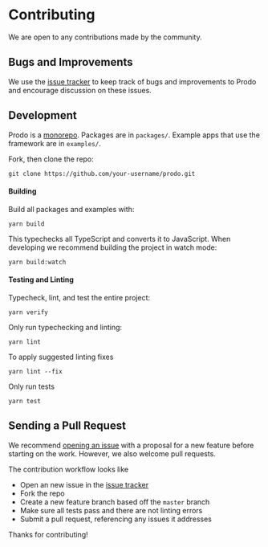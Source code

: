 # Contributing

We are open to any contributions made by the community.

## Bugs and Improvements

We use the [issue tracker](https://github.com/prodo-ai/prodo/issues) to keep
track of bugs and improvements to Prodo and encourage discussion on these issues.

## Development

Prodo is a [monorepo](https://en.wikipedia.org/wiki/Monorepo). Packages are in
`packages/`. Example apps that use the framework are in `examples/`.

Fork, then clone the repo:

```
git clone https://github.com/your-username/prodo.git
```

#### Building

Build all packages and examples with:

```
yarn build
```

This typechecks all TypeScript and converts it to JavaScript. When developing we
recommend building the project in watch mode:

```
yarn build:watch
```

#### Testing and Linting

Typecheck, lint, and test the entire project:

```
yarn verify
```

Only run typechecking and linting:

```
yarn lint
```

To apply suggested linting fixes

```
yarn lint --fix
```

Only run tests

```
yarn test
```

## Sending a Pull Request

We recommend [opening an issue](https://github.com/prodo-ai/prodo/issues/new)
with a proposal for a new feature before starting on the work. However, we also
welcome pull requests.

The contribution workflow looks like

- Open an new issue in the [issue
  tracker](https://github.com/prodo-ai/prodo/issues/new)
- Fork the repo
- Create a new feature branch based off the `master` branch
- Make sure all tests pass and there are not linting errors
- Submit a pull request, referencing any issues it addresses

Thanks for contributing!
